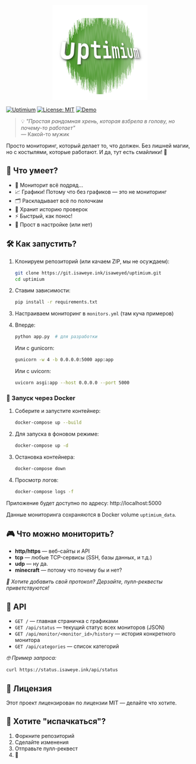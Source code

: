 <div align="center">
  <img src="static/logo.png" alt="Uptimium Logo" width="256">
</div>

[![Uptimium](https://img.shields.io/badge/Uptimium-v1.0.0-success)](https://git.isaweye.ink/isaweyed/uptimium)
[![License: MIT](https://img.shields.io/badge/License-MIT-brightgreen.svg)](http://www.MIT.net/)
[![Demo](https://img.shields.io/badge/🚀-Live_Demo-9cf?style=flat-square)](https://status.isaweye.ink)

> 💡 *"Простая рандомная хрень, которая взбрела в голову, но почему-то работает"*  
> — Какой-то мужик

Просто мониторинг, который делает то, что должен. Без лишней магии, но с костылями, которые работают. И да, тут есть смайлики! 🎉

## 🎯 Что умеет?

- 🚀 Мониторит всё подряд...
- 📈 Графики! Потому что без графиков — это не мониторинг
- 🗂️ Раскладывает всё по полочкам
- 🔔 Хранит историю проверок
- ⚡ Быстрый, как понос!
- 🦄 Прост в настройке (или нет)

## 🛠️ Как запустить?

1. Клонируем репозиторий (или качаем ZIP, мы не осуждаем):
   ```bash
   git clone https://git.isaweye.ink/isaweyed/uptimium.git
   cd uptimium
   ```

2. Ставим зависимости:
   ```bash
   pip install -r requirements.txt
   ```

3. Настраиваем мониторинг в `monitors.yml` (там куча примеров)

4. Вперде:
   ```bash
   python app.py  # для разработки
   ```

   Или с gunicorn:
   ```bash
   gunicorn -w 4 -b 0.0.0.0:5000 app:app
   ```
   
   Или с uvicorn:
   ```bash
   uvicorn asgi:app --host 0.0.0.0 --port 5000
   ```

### 🐳 Запуск через Docker

1. Соберите и запустите контейнер:
   ```bash
   docker-compose up --build
   ```

2. Для запуска в фоновом режиме:
   ```bash
   docker-compose up -d
   ```

3. Остановка контейнера:
   ```bash
   docker-compose down
   ```

4. Просмотр логов:
   ```bash
   docker-compose logs -f
   ```

Приложение будет доступно по адресу: http://localhost:5000

Данные мониторинга сохраняются в Docker volume `uptimium_data`.

## 🎮 Что можно мониторить?

- **http/https** — веб-сайты и API
- **tcp** — любые TCP-сервисы (SSH, базы данных, и т.д.)
- **udp** — ну да.
- **minecraft** — потому что почему бы и нет?

*🔌 Хотите добавить свой протокол? Дерзайте, пулл-реквесты приветствуются!*

## 🔌 API

- `GET /` — главная страничка с графиками
- `GET /api/status` — текущий статус всех мониторов (JSON)
- `GET /api/monitor/<monitor_id>/history` — история конкретного монитора
- `GET /api/categories` — список категорий

*🤓 Пример запроса:*
```bash
curl https://status.isaweye.ink/api/status
```

## 📜 Лицензия

Этот проект лицензирован по лицензии MIT — делайте что хотите.

## 🤝 Хотите "испачкаться"?

1. Форкните репозиторий
2. Сделайте изменения
3. Отправьте пулл-реквест
4. 🍻
